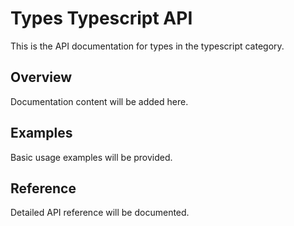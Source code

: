 # Types Typescript API

This is the API documentation for types in the typescript category.

## Overview

Documentation content will be added here.

## Examples

Basic usage examples will be provided.

## Reference

Detailed API reference will be documented.

